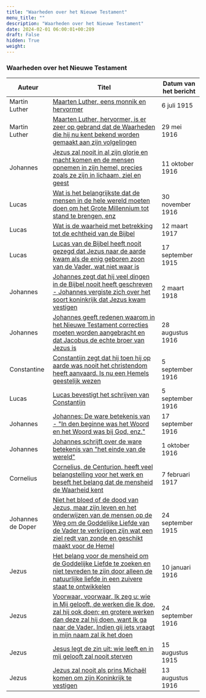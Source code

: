 ```yaml
---
title: "Waarheden over het Nieuwe Testament"
menu_title: ""
description: "Waarheden over het Nieuwe Testament"
date: 2024-02-01 06:00:01+00:289
draft: False
hidden: True
weight:
---
```

### Waarheden over het Nieuwe Testament

**Auteur** | **Titel** | **Datum van het bericht**
---|---|---
Martin Luther | [Maarten Luther, eens monnik en hervormer](/1-nl-padgett-messages/1-4-nl-padgett-messages-by-date/1-4-2-nl-padgett-messages-1915-1/nl-1915-7-6-2-jep-martin-luther/) | 6 juli 1915
Martin Luther | [Maarten Luther, hervormer, is er zeer op gebrand dat de Waarheden die hij nu kent bekend worden gemaakt aan zijn volgelingen](/1-nl-padgett-messages/1-4-nl-padgett-messages-by-date/1-4-4-nl-padgett-messages-1916/nl-1916-5-29-1-jep-martin-luther/) | 29 mei 1916
Johannes | [Jezus zal nooit in al zijn glorie en macht komen en de mensen opnemen in zijn hemel, precies zoals ze zijn in lichaam, ziel en geest](/1-nl-padgett-messages/1-4-nl-padgett-messages-by-date/1-4-4-nl-padgett-messages-1916/nl-1916-10-11-2-jep-st-john/) | 11 oktober 1916
Lucas | [Wat is het belangrijkste dat de mensen in de hele wereld moeten doen om het Grote Millennium tot stand te brengen, enz](/1-nl-padgett-messages/1-4-nl-padgett-messages-by-date/1-4-4-nl-padgett-messages-1916/nl-1916-11-30-1-jep-st-luke/) | 30 november 1916
Lucas | [Wat is de waarheid met betrekking tot de echtheid van de Bijbel](/1-nl-padgett-messages/1-4-nl-padgett-messages-by-date/1-4-5-nl-padgett-messages-1917/nl-1917-3-12-1-jep-st-luke/) | 12 maart 1917
Lucas | [Lucas van de Bijbel heeft nooit gezegd dat Jezus naar de aarde kwam als de enig geboren zoon van de Vader, wat niet waar is](/1-nl-padgett-messages/1-4-nl-padgett-messages-by-date/1-4-3-nl-padgett-messages-1915-2/nl-1915-9-17-2-jep-luke/) | 17 september 1915
Johannes | [Johannes zegt dat hij veel dingen in de Bijbel nooit heeft geschreven - Johannes vergiste zich over het soort koninkrijk dat Jezus kwam vestigen](/1-nl-padgett-messages/1-4-nl-padgett-messages-by-date/1-4-6-nl-padgett-messages-1918/nl-1918-3-2-1-jep-st-john/) | 2 maart 1918
Johannes | [Johannes geeft redenen waarom in het Nieuwe Testament correcties moeten worden aangebracht en dat Jacobus de echte broer van Jezus is](/1-nl-padgett-messages/1-4-nl-padgett-messages-by-date/1-4-4-nl-padgett-messages-1916/nl-1916-8-28-1-jep-st-john/) | 28 augustus 1916
Constantine | [Constantijn zegt dat hij toen hij op aarde was nooit het christendom heeft aanvaard. Is nu een Hemels geestelijk wezen](/1-nl-padgett-messages/1-4-nl-padgett-messages-by-date/1-4-4-nl-padgett-messages-1916/nl-1916-9-5-1-jep-constantine/) | 5 september 1916
Lucas | [Lucas bevestigt het schrijven van Constantijn](/1-nl-padgett-messages/1-4-nl-padgett-messages-by-date/1-4-4-nl-padgett-messages-1916/nl-1916-9-5-2-jep-st-luke/) | 5 september 1916
Johannes | [Johannes: De ware betekenis van - "In den beginne was het Woord en het Woord was bij God, enz."](/1-nl-padgett-messages/1-4-nl-padgett-messages-by-date/1-4-4-nl-padgett-messages-1916/nl-1916-9-17-1-jep-st-john/) | 17 september 1916
Johannes | [Johannes schrijft over de ware betekenis van "het einde van de wereld"](/1-nl-padgett-messages/1-4-nl-padgett-messages-by-date/1-4-4-nl-padgett-messages-1916/nl-1916-10-1-2-jep-st-john/) | 1 oktober 1916
Cornelius | [Cornelius, de Centurion, heeft veel belangstelling voor het werk en beseft het belang dat de mensheid de Waarheid kent](/1-nl-padgett-messages/1-4-nl-padgett-messages-by-date/1-4-5-nl-padgett-messages-1917/nl-1917-2-7-1-jep-cornelius/) | 7 februari 1917
Johannes de Doper | [Niet het bloed of de dood van Jezus, maar zijn leven en het onderwijzen van de mensen op de Weg om de Goddelijke Liefde van de Vader te verkrijgen zijn wat een ziel redt van zonde en geschikt maakt voor de Hemel](/1-nl-padgett-messages/1-4-nl-padgett-messages-by-date/1-4-3-nl-padgett-messages-1915-2/nl-1915-9-24-1-jep-john-the-baptist/) | 24 september 1915
Jezus | [Het belang voor de mensheid om de Goddelijke Liefde te zoeken en niet tevreden te zijn door alleen de natuurlijke liefde in een zuivere staat te ontwikkelen](/1-nl-padgett-messages/1-4-nl-padgett-messages-by-date/1-4-4-nl-padgett-messages-1916/nl-1916-1-10-2-jep-jesus/) | 10 januari 1916
Jezus | [Voorwaar, voorwaar, Ik zeg u: wie in Mij gelooft, de werken die Ik doe, zal hij ook doen; en grotere werken dan deze zal hij doen, want Ik ga naar de Vader. Indien gij iets vraagt in mijn naam zal ik het doen](/1-nl-padgett-messages/1-4-nl-padgett-messages-by-date/1-4-4-nl-padgett-messages-1916/nl-1916-9-24-1-jep-jesus/) | 24 september 1916
Jezus | [Jesus legt de zin uit: wie leeft en in mij gelooft zal nooit sterven](/1-nl-padgett-messages/1-4-nl-padgett-messages-by-date/1-4-2-nl-padgett-messages-1915-1/nl-1915-8-15-1-jep-jesus/) | 15 augustus 1915
Jezus | [Jezus zal nooit als prins Michaël komen om zijn Koninkrijk te vestigen](/1-nl-padgett-messages/1-4-nl-padgett-messages-by-date/1-4-4-nl-padgett-messages-1916/nl-1916-8-13-1-jep-jesus/) | 13 augustus 1916
